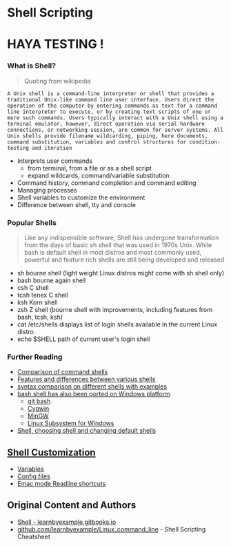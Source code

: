 # Shell Scripting

# HAYA TESTING ! 
### What is Shell? 

> Quoting from wikipedia

    A Unix shell is a command-line interpreter or shell that provides a traditional Unix-like command line user interface. Users direct the operation of the computer by entering commands as text for a command line interpreter to execute, or by creating text scripts of one or more such commands. Users typically interact with a Unix shell using a terminal emulator, however, direct operation via serial hardware connections, or networking session, are common for server systems. All Unix shells provide filename wildcarding, piping, here documents, command substitution, variables and control structures for condition-testing and iteration

- Interprets user commands
    - from terminal, from a file or as a shell script
    - expand wildcards, command/variable substitution
- Command history, command completion and command editing
- Managing processes
- Shell variables to customize the environment
- Difference between shell, tty and console


### Popular Shells

> Like any indispensible software, Shell has undergone transformation from the days of basic sh shell that was used in 1970s Unix. While bash is default shell in most distros and most commonly used, powerful and feature rich shells are still being developed and released

- sh bourne shell (light weight Linux distros might come with sh shell only)
- bash bourne again shell
- csh C shell
- tcsh tenex C shell
- ksh Korn shell
- zsh Z shell (bourne shell with improvements, including features from bash, tcsh, ksh)
- cat /etc/shells displays list of login shells available in the current Linux distro
- echo $SHELL path of current user's login shell


### Further Reading

- [Comparison of command shells](https://en.wikipedia.org/wiki/Comparison_of_command_shells)
- [Features and differences between various shells](http://www.faqs.org/faqs/unix-faq/shell/shell-differences/)
- [syntax comparison on different shells with examples](http://hyperpolyglot.org/unix-shells)
- [bash shell has also been ported on Windows platform]()
    - [git bash](https://git-for-windows.github.io/)
    - [Cygwin](https://www.cygwin.com/)
    - [MinGW](http://www.mingw.org/)
    - [Linux Subsystem for Windows](http://www.howtogeek.com/249966/how-to-install-and-use-the-linux-bash-shell-on-windows-10/)
- [Shell, choosing shell and changing default shells](https://wiki.ubuntu.com/ChangingShells)



 
## [Shell Customization](https://learnbyexample.gitbooks.io/linux-command-line/content/Shell_Customization.html)

- [Variables](https://learnbyexample.gitbooks.io/linux-command-line/content/Shell_Customization.html#variables)
- [Config files](https://learnbyexample.gitbooks.io/linux-command-line/content/Shell_Customization.html#config-files)
- [Emac mode Readline shortcuts](https://learnbyexample.gitbooks.io/linux-command-line/content/Shell_Customization.html#emac-mode-readline-shortcuts)



## Original Content and Authors

- [Shell - learnbyexample.gitbooks.io](https://learnbyexample.gitbooks.io/linux-command-line/content/Shell.html)
- [github.com/learnbyexample/Linux_command_line](https://github.com/learnbyexample/Linux_command_line/blob/master/Shell_Scripting.md) - Shell Scripting Cheatsheet